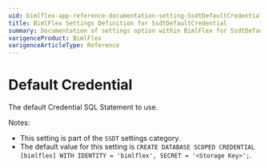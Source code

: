 ```yaml
---
uid: bimlflex-app-reference-documentation-setting-SsdtDefaultCredential
title: BimlFlex Settings Definition for SsdtDefaultCredential
summary: Documentation of settings option within BimlFlex for SsdtDefaultCredential
varigenceProduct: BimlFlex
varigenceArticleType: Reference
---
```


# Default Credential

The default Credential SQL Statement to use.

Notes:

* This setting is part of the `SSDT` settings category.
* The default value for this setting is `CREATE DATABASE SCOPED CREDENTIAL [bimlflex]
WITH
    IDENTITY = 'bimlflex',
    SECRET = '<Storage Key>';`.
